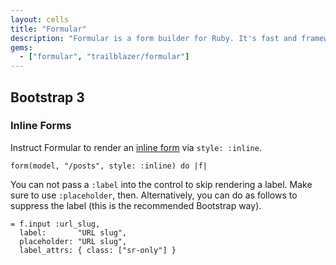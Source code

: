 ```yaml
---
layout: cells
title: "Formular"
description: "Formular is a form builder for Ruby. It's fast and framework-agnostic, supports Bootstrap, Foundation, and UIKit."
gems:
  - ["formular", "trailblazer/formular"]
---
```


## Bootstrap 3

### Inline Forms

Instruct Formular to render an [inline form](http://getbootstrap.com/css/#forms-inline) via `style: :inline`.

    form(model, "/posts", style: :inline) do |f|

You can not pass a `:label` into the control to skip rendering a label. Make sure to use `:placeholder`, then. Alternatively, you can do as follows to suppress the label (this is the recommended Bootstrap way).

    = f.input :url_slug,
      label:       "URL slug",
      placeholder: "URL slug",
      label_attrs: { class: ["sr-only"] }
